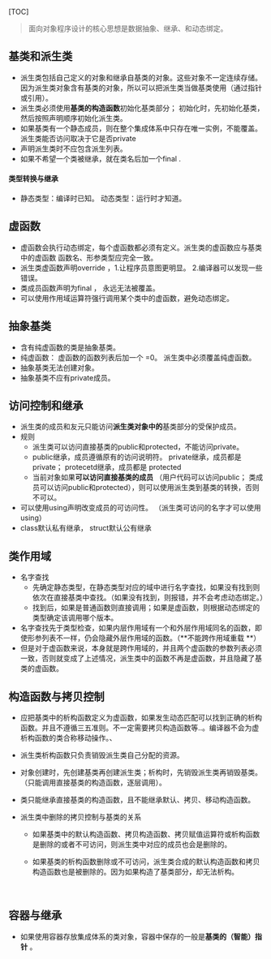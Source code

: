 [TOC]

> 面向对象程序设计的核心思想是数据抽象、继承、和动态绑定。

## 基类和派生类

- 派生类包括自己定义的对象和继承自基类的对象。这些对象不一定连续存储。因为派生类对象含有基类的对象，所以可以把派生类当做基类使用（通过指针或引用）。
- 派生类必须使用**基类的构造函数**初始化基类部分； 初始化时，先初始化基类，然后按照声明顺序初始化派生类。
- 如果基类有一个静态成员，则在整个集成体系中只存在唯一实例，不能覆盖。派生类能否访问取决于它是否private
- 声明派生类时不应包含派生列表。
- 如果不希望一个类被继承，就在类名后加一个final .

#### 类型转换与继承

- 静态类型：编译时已知。  动态类型：运行时才知道。

## 虚函数

- 虚函数会执行动态绑定，每个虚函数都必须有定义。派生类的虚函数应与基类中的虚函数 函数名、形参类型应完全一致。
- 派生类虚函数声明override ，1.让程序员意图更明显。 2.编译器可以发现一些错误。
- 类成员函数声明为final ， 永远无法被覆盖。
- 可以使用作用域运算符强行调用某个类中的虚函数，避免动态绑定。

## 抽象基类

- 含有纯虚函数的类是抽象基类。
- 纯虚函数： 虚函数的函数列表后加一个 =0。 派生类中必须覆盖纯虚函数。
- 抽象基类无法创建对象。
- 抽象基类不应有private成员。

## 访问控制和继承

- 派生类的成员和友元只能访问**派生类对象中的**基类部分的受保护成员。 
- 规则
  - 派生类可以访问直接基类的public和protected，不能访问private。
  - public继承，成员遵循原有的访问说明符。 private继承，成员都是private； protecetd继承，成员都是  protected
  - 当前对象如果**可以访问直接基类的成员** （用户代码可以访问public； 类成员可以访问public和protected），则可以使用派生类到基类的转换，否则不可以。
- 可以使用using声明改变成员的可访问性。 （派生类可访问的名字才可以使用using）
- class默认私有继承， struct默认公有继承

## 类作用域

- 名字查找
  - 先确定静态类型，在静态类型对应的域中进行名字查找，如果没有找到则依次在直接基类中查找。（如果没有找到，则报错，并不会考虑动态绑定。）
  - 找到后，如果是普通函数则直接调用；如果是虚函数，则根据动态绑定的类型确定该调用哪个版本。
- 名字查找先于类型检查，如果内层作用域有一个和外层作用域同名的函数，即使形参列表不一样，仍会隐藏外层作用域的函数。（**不能跨作用域重载 **）
- 但是对于虚函数来说，本身就是跨作用域的，并且两个虚函数的参数列表必须一致，否则就变成了上述情况，派生类中的函数不再是虚函数，并且隐藏了基类的虚函数。

## 构造函数与拷贝控制

- 应把基类中的析构函数定义为虚函数，如果发生动态匹配可以找到正确的析构函数。并且不遵循三五准则。不一定需要拷贝构造函数等..。编译器不会为虚析构函数的类合称移动操作。、

- 派生类析构函数只负责销毁派生类自己分配的资源。

- 对象创建时，先创建基类再创建派生类；析构时，先销毁派生类再销毁基类。 （只能调用直接基类的构造函数，逐层调用）。

- 类只能继承直接基类的构造函数，且不能继承默认、拷贝、移动构造函数。

- 派生类中删除的拷贝控制与基类的关系

  - 如果基类中的默认构造函数、拷贝构造函数、拷贝赋值运算符或析构函数是删除的或者不可访问，则派生类中对应的成员也会是删除的。

  - 如果基类的析构函数删除或不可访问，派生类合成的默认构造函数和拷贝构造函数也是被删除的。因为如果构造了基类部分，却无法析构。

    ​

## 容器与继承

- 如果使用容器存放集成体系的类对象，容器中保存的一般是**基类的（智能）指针** 。


